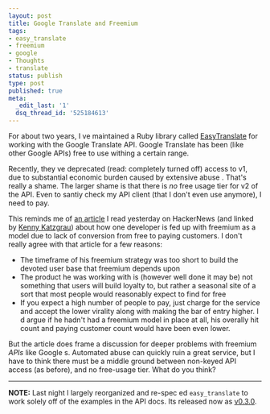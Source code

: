 ```yaml
---
layout: post
title: Google Translate and Freemium
tags:
- easy_translate
- freemium
- google
- Thoughts
- translate
status: publish
type: post
published: true
meta:
  _edit_last: '1'
  dsq_thread_id: '525184613'
---
```

For about two years, I ve maintained a Ruby library called <a href="https://github.com/seejohnrun/easy_translate">EasyTranslate</a> for working with the Google Translate API. Google Translate has been (like other Google APIs) free to use withing a certain range.

Recently, they ve deprecated (read: completely turned off) access to v1, due to  substantial economic burden caused by extensive abuse . That's really a shame. The larger shame is that there is <em>no</em> free usage tier for v2 of the API. Even to santiy check my API client (that I don't even use anymore), I need to pay.

This reminds me of <a href="http://www.tylernichols.com/web-development/i-am-done-with-the-freemium-business-model">an article</a> I read yesterday on HackerNews (and linked by <a href="http://codefury.net/">Kenny Katzgrau</a>) about how one developer is fed up with freemium as a model due to lack of conversion from free to paying customers. I don't really agree with that article for a few reasons:
<ul>
	<li>The timeframe of his freemium strategy was too short to build the devoted user base that freemium depends upon</li>
	<li>The product he was working with is (however well done it may be) not something that users will build loyalty to, but rather a seasonal site of a sort that most people would reasonably expect to find for free</li>
	<li>If you expect a high number of people to pay, just charge for the service and accept the lower virality along with making the bar of entry higher. I d argue if he hadn't had a freemium model in place at all, his overally hit count and paying customer count would have been even lower.</li>
</ul>
But the article does frame a discussion for deeper problems with freemium <em>APIs</em> like Google s. Automated abuse can quickly ruin a great service, but I have to think there must be a middle ground between non-keyed API access (as before), and no free-usage tier. What do you think?

---

__NOTE:__ Last night I largely reorganized and re-spec ed
`easy_translate` to work solely off of the examples in the API docs.  Its released now as
<a href="https://rubygems.org/gems/easy_translate/versions/0.3.0">v0.3.0</a>.

